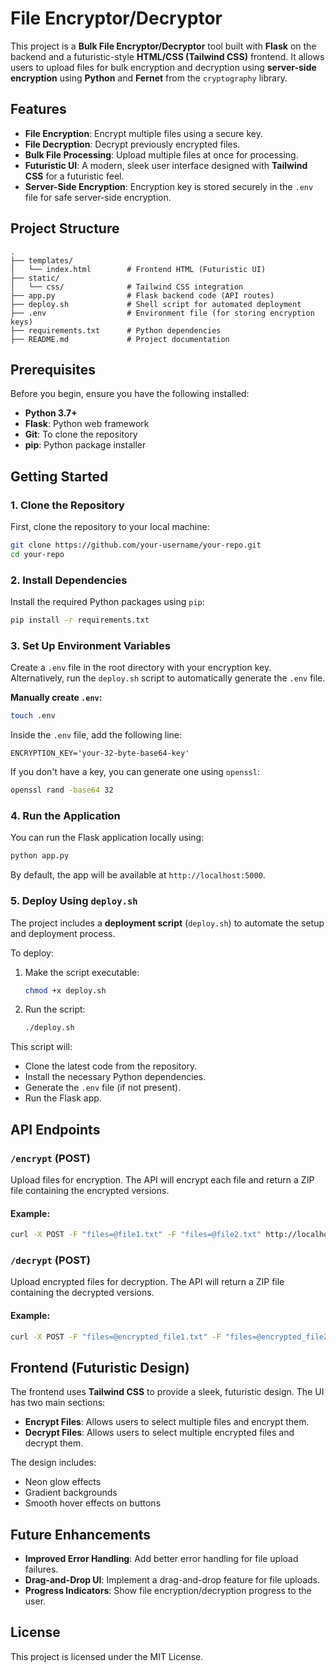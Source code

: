 # File Encryptor/Decryptor

This project is a **Bulk File Encryptor/Decryptor** tool built with **Flask** on the backend and a futuristic-style **HTML/CSS (Tailwind CSS)** frontend. It allows users to upload files for bulk encryption and decryption using **server-side encryption** using **Python** and **Fernet** from the `cryptography` library.

## Features

- **File Encryption**: Encrypt multiple files using a secure key.
- **File Decryption**: Decrypt previously encrypted files.
- **Bulk File Processing**: Upload multiple files at once for processing.
- **Futuristic UI**: A modern, sleek user interface designed with **Tailwind CSS** for a futuristic feel.
- **Server-Side Encryption**: Encryption key is stored securely in the `.env` file for safe server-side encryption.
  
## Project Structure

```
.
├── templates/
│   └── index.html        # Frontend HTML (Futuristic UI)
├── static/
│   └── css/              # Tailwind CSS integration
├── app.py                # Flask backend code (API routes)
├── deploy.sh             # Shell script for automated deployment
├── .env                  # Environment file (for storing encryption keys)
├── requirements.txt      # Python dependencies
├── README.md             # Project documentation
```

## Prerequisites

Before you begin, ensure you have the following installed:

- **Python 3.7+**
- **Flask**: Python web framework
- **Git**: To clone the repository
- **pip**: Python package installer

## Getting Started

### 1. Clone the Repository

First, clone the repository to your local machine:

```bash
git clone https://github.com/your-username/your-repo.git
cd your-repo
```

### 2. Install Dependencies

Install the required Python packages using `pip`:

```bash
pip install -r requirements.txt
```

### 3. Set Up Environment Variables

Create a `.env` file in the root directory with your encryption key. Alternatively, run the `deploy.sh` script to automatically generate the `.env` file.

**Manually create `.env`:**
```bash
touch .env
```

Inside the `.env` file, add the following line:

```
ENCRYPTION_KEY='your-32-byte-base64-key'
```

If you don't have a key, you can generate one using `openssl`:

```bash
openssl rand -base64 32
```

### 4. Run the Application

You can run the Flask application locally using:

```bash
python app.py
```

By default, the app will be available at `http://localhost:5000`.

### 5. Deploy Using `deploy.sh`

The project includes a **deployment script** (`deploy.sh`) to automate the setup and deployment process.

To deploy:

1. Make the script executable:
   ```bash
   chmod +x deploy.sh
   ```

2. Run the script:
   ```bash
   ./deploy.sh
   ```

This script will:
- Clone the latest code from the repository.
- Install the necessary Python dependencies.
- Generate the `.env` file (if not present).
- Run the Flask app.

## API Endpoints

### `/encrypt` (POST)
Upload files for encryption. The API will encrypt each file and return a ZIP file containing the encrypted versions.

#### Example:
```bash
curl -X POST -F "files=@file1.txt" -F "files=@file2.txt" http://localhost:5000/encrypt
```

### `/decrypt` (POST)
Upload encrypted files for decryption. The API will return a ZIP file containing the decrypted versions.

#### Example:
```bash
curl -X POST -F "files=@encrypted_file1.txt" -F "files=@encrypted_file2.txt" http://localhost:5000/decrypt
```

## Frontend (Futuristic Design)

The frontend uses **Tailwind CSS** to provide a sleek, futuristic design. The UI has two main sections:
- **Encrypt Files**: Allows users to select multiple files and encrypt them.
- **Decrypt Files**: Allows users to select multiple encrypted files and decrypt them.

The design includes:
- Neon glow effects
- Gradient backgrounds
- Smooth hover effects on buttons

## Future Enhancements

- **Improved Error Handling**: Add better error handling for file upload failures.
- **Drag-and-Drop UI**: Implement a drag-and-drop feature for file uploads.
- **Progress Indicators**: Show file encryption/decryption progress to the user.

## License

This project is licensed under the MIT License.